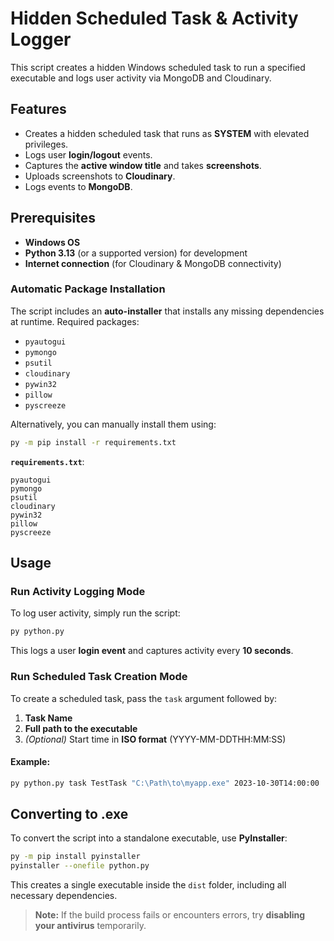 # Hidden Scheduled Task & Activity Logger

This script creates a hidden Windows scheduled task to run a specified executable and logs user activity via MongoDB and Cloudinary.

## Features
- Creates a hidden scheduled task that runs as **SYSTEM** with elevated privileges.
- Logs user **login/logout** events.
- Captures the **active window title** and takes **screenshots**.
- Uploads screenshots to **Cloudinary**.
- Logs events to **MongoDB**.

## Prerequisites
- **Windows OS**
- **Python 3.13** (or a supported version) for development
- **Internet connection** (for Cloudinary & MongoDB connectivity)

### Automatic Package Installation
The script includes an **auto-installer** that installs any missing dependencies at runtime. Required packages:

- `pyautogui`
- `pymongo`
- `psutil`
- `cloudinary`
- `pywin32`
- `pillow`
- `pyscreeze`

Alternatively, you can manually install them using:

```sh
py -m pip install -r requirements.txt
```

**`requirements.txt`**:
```
pyautogui
pymongo
psutil
cloudinary
pywin32
pillow
pyscreeze
```

## Usage
### Run Activity Logging Mode
To log user activity, simply run the script:

```sh
py python.py
```

This logs a user **login event** and captures activity every **10 seconds**.

### Run Scheduled Task Creation Mode
To create a scheduled task, pass the `task` argument followed by:

1. **Task Name**
2. **Full path to the executable**
3. _(Optional)_ Start time in **ISO format** (YYYY-MM-DDTHH:MM:SS)

#### Example:
```sh
py python.py task TestTask "C:\Path\to\myapp.exe" 2023-10-30T14:00:00
```

## Converting to .exe
To convert the script into a standalone executable, use **PyInstaller**:

```sh
py -m pip install pyinstaller
pyinstaller --onefile python.py
```

This creates a single executable inside the `dist` folder, including all necessary dependencies.

> **Note:** If the build process fails or encounters errors, try **disabling your antivirus** temporarily.
